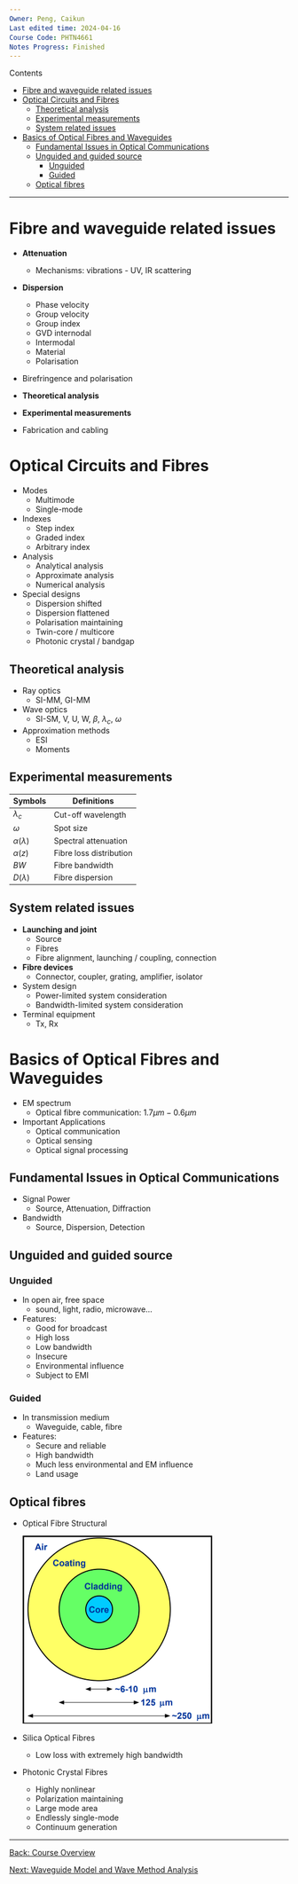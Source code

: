 ```yaml
---
Owner: Peng, Caikun
Last edited time: 2024-04-16
Course Code: PHTN4661
Notes Progress: Finished
---
```


Contents
- [Fibre and waveguide related issues](#fibre-and-waveguide-related-issues)
- [Optical Circuits and Fibres](#optical-circuits-and-fibres)
  - [Theoretical analysis](#theoretical-analysis)
  - [Experimental measurements](#experimental-measurements)
  - [System related issues](#system-related-issues)
- [Basics of Optical Fibres and Waveguides](#basics-of-optical-fibres-and-waveguides)
  - [Fundamental Issues in Optical Communications](#fundamental-issues-in-optical-communications)
  - [Unguided and guided source](#unguided-and-guided-source)
    - [Unguided](#unguided)
    - [Guided](#guided)
  - [Optical fibres](#optical-fibres)

---

# Fibre and waveguide related issues

- **Attenuation**
	- Mechanisms: vibrations -  UV, IR scattering
- **Dispersion**
	- Phase velocity
	- Group velocity
	- Group index
	- GVD internodal
	- Intermodal
	- Material
	- Polarisation

- Birefringence and polarisation

- **Theoretical analysis**

- **Experimental measurements**

- Fabrication and cabling

# Optical Circuits and Fibres

- Modes
	- Multimode
	- Single-mode
- Indexes
	- Step index
	- Graded index
	- Arbitrary index
- Analysis
	- Analytical analysis
	- Approximate analysis
	- Numerical analysis
- Special designs
	- Dispersion shifted
	- Dispersion flattened
	- Polarisation maintaining
	- Twin-core / multicore
	- Photonic crystal / bandgap

## Theoretical analysis

- Ray optics
	- SI-MM, GI-MM
- Wave optics
	- SI-SM, V, U, W, $\beta$, $\lambda_c$, $\omega$ 
- Approximation methods
	- ESI
	- Moments
    
## Experimental measurements
    
| Symbols           | Definitions             |
| ----------------- | ----------------------- |
| $\lambda_c$       | Cut-off wavelength      |
| $\omega$          | Spot size               |
| $\alpha(\lambda)$ | Spectral attenuation    |
| $\alpha(z)$       | Fibre loss distribution |
| $BW$              | Fibre bandwidth         |
| $D(\lambda)$      | Fibre dispersion        |
    
## System related issues
    
- **Launching and joint**      
    - Source
    - Fibres
    - Fibre alignment, launching / coupling, connection
- **Fibre devices**
    - Connector, coupler, grating, amplifier, isolator
- System design
    - Power-limited system consideration
    - Bandwidth-limited system consideration
- Terminal equipment
    - Tx, Rx  

# Basics of Optical Fibres and Waveguides
    
- EM spectrum  
  - Optical fibre communication: $1.7\mu m-0.6\mu m$
- Important Applications
  - Optical communication
  - Optical sensing
  - Optical signal processing
    
## Fundamental Issues in Optical Communications

- Signal Power
  - Source, Attenuation, Diffraction   
- Bandwidth
  - Source, Dispersion, Detection
        
## Unguided and guided source
        
### Unguided

- In open air, free space
  - sound, light, radio, microwave…
- Features:
  - Good for broadcast
  - High loss
  - Low bandwidth 
  - Insecure 
  - Environmental influence 
  - Subject to EMI

### Guided
        
- In transmission medium
  - Waveguide, cable, fibre
- Features:
  - Secure and reliable
  - High bandwidth
  - Much less environmental and EM influence
  - Land usage

## Optical fibres

- Optical Fibre Structural

    ![Optical Fibre Structural](../images/optical_fibre_structure.png)

- Silica Optical Fibres
  - Low loss with extremely high bandwidth
- Photonic Crystal Fibres
  - Highly nonlinear
  - Polarization maintaining
  - Large mode area
  - Endlessly single-mode
  - Continuum generation

---
[Back: Course Overview](../PHTN4661%20Optical%20Circuits%20and%20Fibres%20Overview.md#)

[Next: Waveguide Model and Wave Method Analysis](./2.%20Waveguide%20Model%20and%20Wave%20Method%20Analysis.md#)